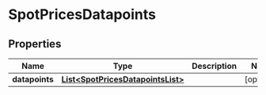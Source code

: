 
# SpotPricesDatapoints

## Properties
Name | Type | Description | Notes
------------ | ------------- | ------------- | -------------
**datapoints** | [**List&lt;SpotPricesDatapointsList&gt;**](SpotPricesDatapointsList.md) |  |  [optional]



